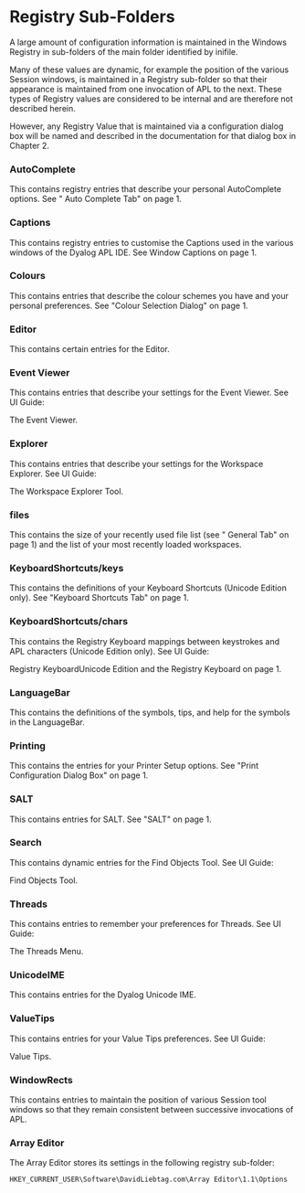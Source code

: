 # Registry Sub-Folders

A large amount of configuration information is maintained in the Windows Registry in sub-folders of the main folder identified by inifile.

Many of these values are dynamic, for example the position of the various Session windows, is maintained in a Registry sub-folder so that their appearance is maintained from one invocation of APL to the next. These types of Registry values are considered to be internal and are therefore not described herein.

However, any Registry Value that is maintained via a configuration dialog box will be named and described in the documentation for that dialog box in Chapter 2.

### AutoComplete

This contains registry entries that describe your personal AutoComplete options. See " Auto Complete Tab" on page 1.

### Captions

This contains registry entries to customise the Captions used in the various windows of the Dyalog APL IDE. See Window Captions  on page 1.

### Colours

This contains entries that describe the colour schemes you have and your personal preferences. See "Colour Selection Dialog" on page 1.

### Editor

This contains certain entries for the Editor.

### Event Viewer

This contains entries that describe your settings for the Event Viewer. See 
UI Guide: 

The Event Viewer.

### Explorer

This contains entries that describe your settings for the Workspace Explorer. See 
UI Guide: 

The Workspace Explorer Tool.

### files

This contains the size of your recently used file list (see " General Tab" on page 1) and the list of your most recently loaded workspaces.

### KeyboardShortcuts/keys

This contains the definitions of your Keyboard Shortcuts (Unicode Edition only). See "Keyboard Shortcuts Tab" on page 1.

### KeyboardShortcuts/chars

This contains the Registry Keyboard mappings between keystrokes and APL characters (Unicode Edition only). See 
UI Guide: 

Registry KeyboardUnicode Edition and the Registry Keyboard on page 1.

### LanguageBar

This contains the definitions of the symbols, tips, and help for the symbols in the LanguageBar.

### Printing

This contains the entries for your Printer Setup options. See  "Print Configuration Dialog Box" on page 1.

### SALT

This contains entries for SALT. See "SALT" on page 1.

### Search

This contains dynamic entries for the Find Objects Tool. See 
UI Guide: 

Find Objects Tool.

### Threads

This contains entries to remember your preferences for Threads. See 
UI Guide: 

The Threads Menu.

### UnicodeIME

This contains entries for the Dyalog Unicode IME.

### ValueTips

This contains entries for your Value Tips preferences. See 
UI Guide: 

Value Tips.

### WindowRects

This contains entries to maintain the position of various Session tool windows so that they remain consistent between successive invocations of APL.

### Array Editor

The Array Editor stores its settings in the following registry sub-folder:
```apl
HKEY_CURRENT_USER\Software\DavidLiebtag.com\Array Editor\1.1\Options
```
